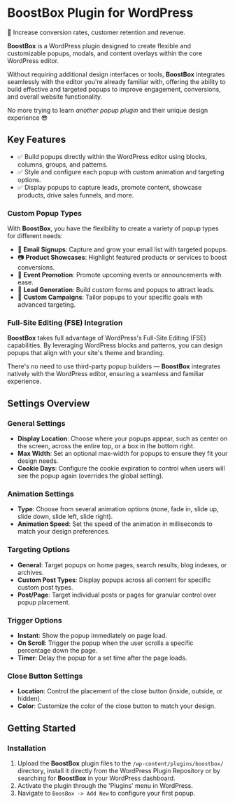 # BoostBox Plugin for WordPress

:rocket: Increase conversion rates, customer retention and revenue.

**BoostBox** is a WordPress plugin designed to create flexible and customizable popups, modals, and content overlays within the core WordPress editor. 

Without requiring additional design interfaces or tools, **BoostBox** integrates seamlessly with the editor you're already familiar with, offering the ability to build effective and targeted popups to improve engagement, conversions, and overall website functionality.

No more trying to learn *another popup plugin* and their unique design experience :sunglasses:

## Key Features

* :white_check_mark: Build popups directly within the WordPress editor using blocks, columns, groups, and patterns.
* :white_check_mark: Style and configure each popup with custom animation and targeting options.
* :white_check_mark: Display popups to capture leads, promote content, showcase products, drive sales funnels, and more.

### Custom Popup Types
With **BoostBox**, you have the flexibility to create a variety of popup types for different needs:

* :email: **Email Signups**: Capture and grow your email list with targeted popups.
* :camera: **Product Showcases**: Highlight featured products or services to boost conversions.
* :calendar: **Event Promotion**: Promote upcoming events or announcements with ease.
* :money_with_wings: **Lead Generation**: Build custom forms and popups to attract leads.
* :dart: **Custom Campaigns**: Tailor popups to your specific goals with advanced targeting.

### Full-Site Editing (FSE) Integration
**BoostBox** takes full advantage of WordPress's Full-Site Editing (FSE) capabilities. By leveraging WordPress blocks and patterns, you can design popups that align with your site's theme and branding. 

There's no need to use third-party popup builders — **BoostBox** integrates natively with the WordPress editor, ensuring a seamless and familiar experience.

## Settings Overview

### General Settings
- **Display Location**: Choose where your popups appear, such as center on the screen, across the entire top, or a box in the bottom right.
- **Max Width**: Set an optional max-width for popups to ensure they fit your design needs.
- **Cookie Days**: Configure the cookie expiration to control when users will see the popup again (overrides the global setting).

### Animation Settings
- **Type**: Choose from several animation options (none, fade in, slide up, slide down, slide left, slide right).
- **Animation Speed**: Set the speed of the animation in milliseconds to match your design preferences.

### Targeting Options
- **General**: Target popups on home pages, search results, blog indexes, or archives.
- **Custom Post Types**: Display popups across all content for specific custom post types.
- **Post/Page**: Target individual posts or pages for granular control over popup placement.

### Trigger Options
- **Instant**: Show the popup immediately on page load.
- **On Scroll**: Trigger the popup when the user scrolls a specific percentage down the page.
- **Timer**: Delay the popup for a set time after the page loads.

### Close Button Settings
- **Location**: Control the placement of the close button (inside, outside, or hidden).
- **Color**: Customize the color of the close button to match your design.

## Getting Started

### Installation
1. Upload the **BoostBox** plugin files to the `/wp-content/plugins/boostbox/` directory, install it directly from the WordPress Plugin Repository or by searching for **BoostBox** in your WordPress dashboard.
2. Activate the plugin through the 'Plugins' menu in WordPress.
3. Navigate to `BoosBox -> Add New` to configure your first popup.